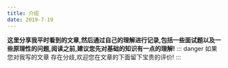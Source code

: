 ```yaml
---
title: 介绍
date: 2019-7-19
---
```

**这里分享我平时看到的文章,然后通过自己的理解进行记录,包括一些面试题以及一些原理性的问题,阅读之前,建议您先对基础的知识有一点的理解!**
::: danger
如果您对我写的文章 存在分歧,欢迎您在文章的下面留下宝贵的评价!
:::